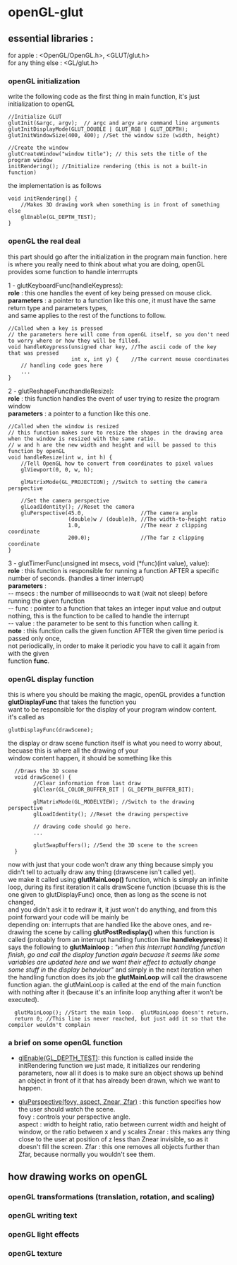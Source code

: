 # openGL-glut
## essential libraries :
for apple : <OpenGL/OpenGL.h>, <GLUT/glut.h>  
for any thing else : <GL/glut.h>  
### openGL initialization
write the following code as the first thing in main function, it's just initialization to openGL 
      
    //Initialize GLUT  
    glutInit(&argc, argv);  // argc and argv are command line arguments  
    glutInitDisplayMode(GLUT_DOUBLE | GLUT_RGB | GLUT_DEPTH);  
    glutInitWindowSize(400, 400); //Set the window size (width, height)  
      
    //Create the window  
    glutCreateWindow("window title"); // this sets the title of the program window  
    initRendering(); //Initialize rendering (this is not a built-in function)  

the implementation is as follows  
    
    void initRendering() {  
        //Makes 3D drawing work when something is in front of something else  
        glEnable(GL_DEPTH_TEST);  
    }  
    
### openGL the real deal
this part should go after the initialization in the program main function.
here is where you really need to think about what you are doing, openGL provides some function to handle interrrupts  

1 - glutKeyboardFunc(handleKeypress):  
    **role** : this one handles the event of key being pressed on mouse click.  
    **parameters** : a pointer to a function like this one, it must have the same return type and parameters types,  
    and same applies to the rest of the functions to follow.
    
    //Called when a key is pressed
    // the parameters here will come from openGL itself, so you don't need to worry where or how they will be filled.
    void handleKeypress(unsigned char key, //The ascii code of the key that was pressed
                        int x, int y) {    //The current mouse coordinates
        // handling code goes here
        ...
    }
    
2 - glutReshapeFunc(handleResize):  
    **role** : this function handles the event of user trying to resize the program window  
    **parameters** : a pointer to a function like this one.  
    
    //Called when the window is resized
    // this function makes sure to resize the shapes in the drawing area when the window is resized with the same ratio.
    // w and h are the new width and height and will be passed to this function by openGL 
    void handleResize(int w, int h) {
        //Tell OpenGL how to convert from coordinates to pixel values
        glViewport(0, 0, w, h);

        glMatrixMode(GL_PROJECTION); //Switch to setting the camera perspective

        //Set the camera perspective
        glLoadIdentity(); //Reset the camera
        gluPerspective(45.0,                  //The camera angle
                       (double)w / (double)h, //The width-to-height ratio
                       1.0,                   //The near z clipping coordinate
                       200.0);                //The far z clipping coordinate
    }
    
    
3 - glutTimerFunc(unsigned int msecs, void (*func)(int value), value):  
    **role** : this function is responsible for running a function AFTER a specific number of seconds. (handles a timer interrupt)  
    **parameters** :  
    -- msecs : the number of milliseocnds to wait (wait not sleep) before running the given function  
    -- func  : pointer to a function that takes an integer input value and output nothing, this is the function to be called to handle the interrupt  
    -- value : the parameter to be sent to this function when calling it.  
    **note**  : this function calls the given function AFTER the given time period is passed only once,  
              not periodically, in order to make it periodic you have to call it again from with the given   
              function **func**.  
                     
### openGL display function
this is where you should be making the magic, openGL provides a function **glutDisplayFunc** that takes the function you  
want to be responsible for the display of your program window content.  
it's called as  

    glutDisplayFunc(drawScene);
                    
                    
the display or draw scene function itself is what you need to worry about, becuase this is where all the drawing of your  
window content happen, it should be something like this  

      //Draws the 3D scene
      void drawScene() {
            //Clear information from last draw
            glClear(GL_COLOR_BUFFER_BIT | GL_DEPTH_BUFFER_BIT);
            
            glMatrixMode(GL_MODELVIEW); //Switch to the drawing perspective
            glLoadIdentity(); //Reset the drawing perspective
            
            // drawing code should go here.
            ...
            
            glutSwapBuffers(); //Send the 3D scene to the screen
      }

now with just that your code won't draw any thing because simply you didn't tell to actually draw any thing (drawscene isn't called yet).  
we make it called using **glutMainLoop()** function, which is simply an infinite loop, during its first iteration it calls
drawScene function (bcuase this is the one given to glutDisplayFunc) once, then as long as the scene is not changed,  
and you didn't ask it to redraw it, it just won't do anything, and from this point forward your code will be mainly be  
depending on: interrupts that are handled like the above ones, and re-drawing the scene by calling **glutPostRedisplay()**
when this function is called (probably from an interrupt handling function like **handlekeypress**) it says the following to 
**glutMainloop** : *"when this interrupt handling function finish, go and call the display function again becuase it seems 
like some variables are updated here and we want their effect to actually change some stuff in the display behaviour"*
and simply in the next iteration when the handling function does its job the **glutMainLoop** will call the drawscene 
function agian.
the glutMainLoop is called at the end of the main function with nothing after it (because it's an infinite loop anything 
after it won't be executed).

      glutMainLoop(); //Start the main loop.  glutMainLoop doesn't return.
      return 0; //This line is never reached, but just add it so that the compiler wouldn't complain

### a brief on some openGL function
- [glEnable(GL_DEPTH_TEST)](https://www.khronos.org/registry/OpenGL-Refpages/gl2.1/xhtml/glEnable.xml): this function is called inside the initRendering function we just made, it initializes our 
rendering parameters, now all it does is to make sure an object shows up behind an object in front of it that has already 
been drawn, which we want to happen.  
  
- [gluPerspective(fovy, aspect, Znear, Zfar)](https://www.khronos.org/registry/OpenGL-Refpages/gl2.1/xhtml/gluPerspective.xml) : this function specifies how the user should watch the scene.  
fovy : controls your perspective angle.  
aspect : width to height ratio, ratio between current width and height of window, or the ratio between x and y scales
Znear : this makes any thing close to the user at position of z less than Znear invisible, so as it doesn't fill the screen.
Zfar : this one removes all objects further than Zfar, because normally you wouldn't see them.

## how drawing works on openGL

### openGL transformations (translation, rotation, and scaling)

### openGL writing text

### openGL light effects

### openGL texture




